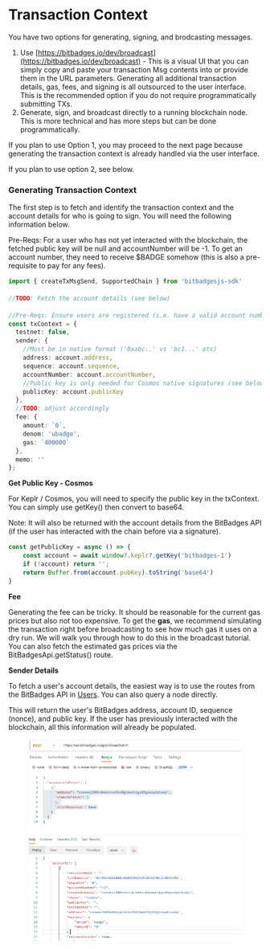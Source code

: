 # Transaction Context

You have two options for generating, signing, and brodcasting messages.

1. Use [https://bitbadges.io/dev/broadcast](https://bitbadges.io/dev/broadcast) - This is a visual UI that you can simply copy and paste your transaction Msg contents into or provide them in the URL parameters. Generating all additional transaction details, gas, fees, and signing is all outsourced to the user interface. This is the recommended option if you do not require programmatically submitting TXs.
2. Generate, sign, and broadcast directly to a running blockchain node. This is more technical and has more steps but can be done programmatically.

If you plan to use Option 1, you may proceed to the next page because generating the transaction context is already handled via the user interface.

If you plan to use option 2, see below.

### Generating Transaction Context

The first step is to fetch and identify the transaction context and the account details for who is going to sign. You will need the following information below.

Pre-Reqs: For a user who has not yet interacted with the blockchain, the fetched public key will be null and accountNumber will be -1. To get an account number, they need to receive $BADGE somehow (this is also a pre-requisite to pay for any fees).

```typescript
import { createTxMsgSend, SupportedChain } from 'bitbadgesjs-sdk'

//TODO: Fetch the account details (see below)

//Pre-Reqs: Ensure users are registered (i.e. have a valid account number) or else this will fail
const txContext = {
  testnet: false,
  sender: {
    //Must be in native format ('0xabc..' vs 'bc1...' etc)
    address: account.address,
    sequence: account.sequence,
    accountNumber: account.accountNumber,
    //Public key is only needed for Cosmos native signatures (see below). '' if non-Cosmos
    publicKey: account.publicKey
  }, 
  //TODO: adjust accordingly
  fee: {
    amount: `0`,
    denom: 'ubadge',
    gas: `400000`
  },
  memo: ''
};
```

**Get Public Key - Cosmos**

For Keplr / Cosmos, you will need to specify the public key in the txContext. You can simply use getKey() then convert to base64.

Note: It will also be returned with the account details from the BitBadges API (if the user has interacted with the chain before via a signature).

```typescript
const getPublicKey = async () => {
    const account = await window?.keplr?.getKey('bitbadges-1')
    if (!account) return '';
    return Buffer.from(account.pubKey).toString('base64')
}
```

**Fee**

Generating the fee can be tricky. It should be reasonable for the current gas prices but also not too expensive. To get the **gas**, we recommend simulating the transaction right before broadcasting to see how much gas it uses on a dry run. We will walk you through how to do this in the broadcast tutorial. You can also fetch the estimated gas prices via the BitBadgesApi.getStatus() route.

**Sender Details**

To fetch a user's account details, the easiest way is to use the routes from the BitBadges API in [Users](../../create-and-broadcast-txs/broken-reference/). You can also query a node directly.

This will return the user's BitBadges address, account ID, sequence (nonce), and public key. If the user has previously interacted with the blockchain, all this information will already be populated.

<figure><img src="../../../.gitbook/assets/image (15).png" alt=""><figcaption></figcaption></figure>
